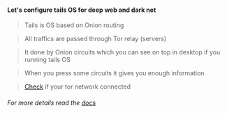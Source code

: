 #### Let's configure tails OS for deep web and dark net
> Tails is OS  based on Onion routing 

> All traffics are passed through Tor relay (servers)

> It done by Onion circuits which you can see on top in desktop if you running tails OS

> When you press some circuits it gives you enough information 

> [Check](https://check.torproject.org/) if your tor network connected 

###### For more details read the [docs](https://tails.boum.org/doc/index.en.html)


